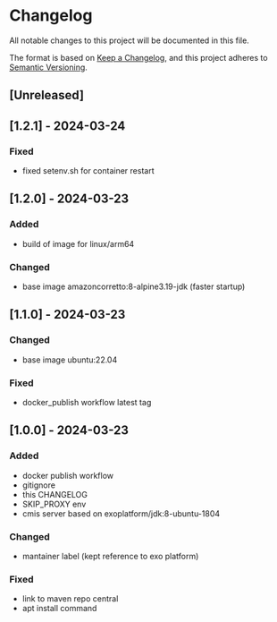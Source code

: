 # Changelog

All notable changes to this project will be documented in this file.

The format is based on [Keep a Changelog](https://keepachangelog.com/en/1.1.0/),
and this project adheres to [Semantic Versioning](https://semver.org/spec/v2.0.0.html).

## [Unreleased]

## [1.2.1] - 2024-03-24

### Fixed

- fixed setenv.sh for container restart

## [1.2.0] - 2024-03-23

### Added

- build of image for linux/arm64

### Changed

- base image amazoncorretto:8-alpine3.19-jdk (faster startup)

## [1.1.0] - 2024-03-23

### Changed

- base image ubuntu:22.04

### Fixed

- docker_publish workflow latest tag

## [1.0.0] - 2024-03-23

### Added

- docker publish workflow
- gitignore
- this CHANGELOG
- SKIP_PROXY env
- cmis server based on exoplatform/jdk:8-ubuntu-1804

### Changed

- mantainer label (kept reference to exo platform)

### Fixed

- link to maven repo central
- apt install command